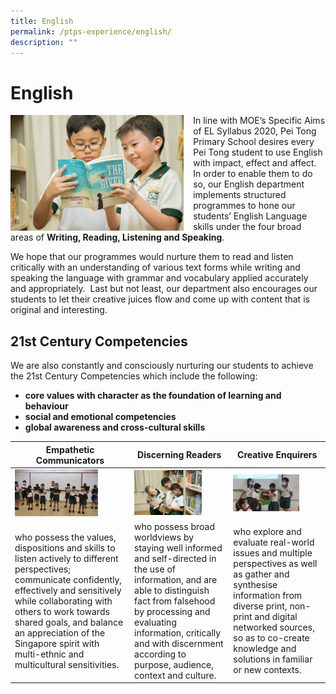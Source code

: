 ```yaml
---
title: English
permalink: /ptps-experience/english/
description: ""
---
```

# English


<img src="/images/PTPS%20Experience/Peitong-StagedShots-100.jpg" style="width:55%;margin-right:15px;" align = "left">




In line with MOE’s Specific Aims of EL Syllabus 2020, Pei Tong Primary School desires every Pei Tong student to use English with impact, effect and affect.  In order to enable them to do so, our English department implements structured programmes to hone our students’ English Language skills under the four broad areas of **Writing, Reading, Listening and Speaking**.  

  

We hope that our programmes would nurture them to read and listen critically with an understanding of various text forms while writing and speaking the language with grammar and vocabulary applied accurately and appropriately.  Last but not least, our department also encourages our students to let their creative juices flow and come up with content that is original and interesting. 

## 21st Century Competencies

We are also constantly and consciously nurturing our students to achieve the 21st Century Competencies which include the following:  

*   **core values with character as the foundation of learning and behaviour**
*   **social and emotional competencies**
*   **global awareness and cross-cultural skills**

<table>
<thead>
  <tr>
    <th>Empathetic Communicators</th>
    <th>Discerning Readers</th>
    <th>Creative Enquirers</th>
  </tr>
</thead>
<tbody>
  <tr>
    <td><img src="/images/PTPS%20Experience/20200811_112558.jpg" 
     style="width:75%">
</td>
    <td><img src="/images/PTPS%20Experience/Peitong-StagedShots-87.jpg" 
     style="width:75%"></td>
    <td><img src="/images/PTPS%20Experience/20200730_115900.jpg" 
     style="width:75%"></td>
  </tr>
  <tr>
    <td>who possess the values, dispositions and skills to listen actively to different perspectives; communicate confidently, effectively and sensitively while collaborating with others to work towards shared goals, and balance an appreciation of the Singapore spirit with multi-ethnic and multicultural sensitivities.</td>
    <td>who possess broad worldviews by staying well informed and self-directed in the use of information, and are able to distinguish fact from falsehood by processing and evaluating information, critically and with discernment according to purpose, audience, context and culture.</td>
    <td>who explore and evaluate real-world issues and multiple perspectives as well as gather and synthesise information from diverse print, non-print and digital networked sources, so as to co-create knowledge and solutions in familiar or new contexts.</td>
  </tr>
</tbody>
</table>